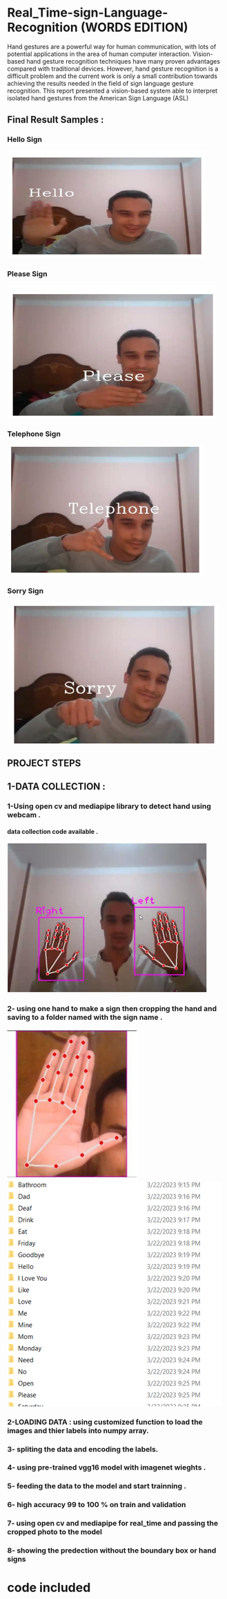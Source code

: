 # Real_Time-sign-Language-Recognition (WORDS EDITION)


Hand gestures are a powerful way for human communication, with lots of 
potential applications in the area of human computer interaction. Vision-based
hand gesture recognition techniques have many proven advantages compared 
with traditional devices. However, hand gesture recognition is a difficult 
problem and the current work is only a small contribution towards achieving 
the results needed in the field of sign language gesture recognition. This report 
presented a vision-based system able to interpret isolated hand gestures from 
the American Sign Language (ASL)
## Final Result Samples :
### Hello Sign
![](./hello.png)
### Please Sign
![](./please.png)
### Telephone Sign
![](./telephone.png)
### Sorry Sign
![](./sorry.png)
## PROJECT STEPS
## 1-DATA COLLECTION : 
### 1-Using open cv and  mediapipe library to detect hand using webcam .
#### data collection code available .
![](./collect.png)
### 2- using one hand to make a sign then cropping the hand and saving to a folder named with the sign name .
![](./crop.png)
![](./datasample.png)
### 2-LOADING DATA : using customized function to load the images and thier labels into numpy array.
### 3- spliting the data and encoding the labels.
### 4- using pre-trained vgg16 model with imagenet wieghts .
### 5- feeding the data to the model and start trainning .
### 6- high accuracy 99 to 100 % on train and validation
### 7- using open cv and mediapipe for real_time and passing the cropped photo to the model 
### 8- showing the predection without the boundary box or hand signs
# code included 
